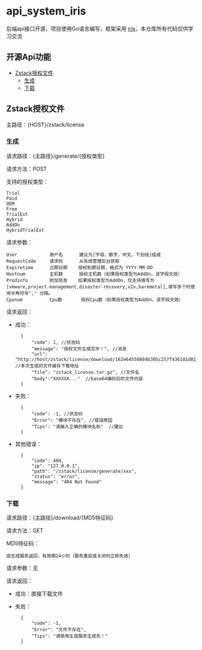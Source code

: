 # api_system_iris

后端api接口开源，项目使用Go语言编写，框架采用 [iris](https://github.com/kataras/iris)，本仓库所有代码仅供学习交流

## 开源Api功能
* [Zstack授权文件](#Zstack授权文件)
    * [生成](#生成)
    * [下载](#下载)


## Zstack授权文件

主路径：{HOST}/zstack/license

### 生成

请求路径：{主路径}/generate/{授权类型}

请求方法：POST

支持的授权类型：

    Trial
	Paid
	OEM
	Free
	TrialExt
	Hybrid
 	AddOn
	HybridTrialExt

请求参数：

    User            用户名      建议为[字母，数字，中文，下划线]组成
	RequestCode     请求码      从系统管理后台获取
	Expiretime      过期日期    授权到期日期，格式为 YYYY-MM-DD
	Hostnum         主机数      授权主机数（如果授权类型为AddOn，该字段无效）
	Prodinfo        附加信息    如果授权类型为AddOn，仅支持填写为[vmware,project-management,disaster-recovery,v2v,baremetal],填写多个时使用半角符号"," 分隔。
	Cpunum          Cpu数       授权Cpu数（如果授权类型为AddOn，该字段无效）

请求返回：
* 成功：

        {
            "code": 1, //状态码
            "message": "授权文件生成完毕！", //消息
            "url": "http://host/zstack/license/download/162e64550869b305c257f436181d81bf", //本次生成的文件缓存下载地址
            "file": "zstack_license.tar.gz", //文件名
            "body":"XXXXXX..."  //base64编码后的文件内容
        }

* 失败：

        {
            "code": -1, //状态码
            "Error": "模块不存在", //错误原因
            "Tips": "请输入正确的模块名称"  //建议
        }

* 其他错误：

        {
            "code": 404,
            "ip": "127.0.0.1",
            "path": "/zstack/license/generate/xxx",
            "status": "error",
            "message": "404 Not Found"
        }


### 下载

请求路径：{主路径}/download/{MD5特征码}

请求方法：GET

MD5特征码：

    由生成服务返回，有效期24小时（服务重启或关闭则立即失效）


请求参数：无

请求返回：
* 成功：直接下载文件

* 失败：

        {
            "code": -1,
            "Error": "文件不存在",
            "Tips": "请使用生成服务生成先！"
        }